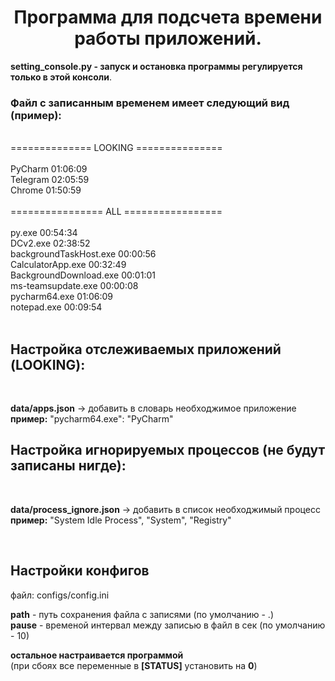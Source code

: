 <h1 align="center">Программа для подсчета времени работы приложений.</h1>

<p><b>setting_console.py - запуск и остановка программы регулируется только в этой консоли</b>.</p>

<h3>Файл с записанным временем имеет следующий вид (пример):</h3>


<p><br>
==============  LOOKING  ===============<br>
<br>
PyCharm                             01:06:09<br>
Telegram                            02:05:59<br>
Chrome                              01:50:59<br>
<br>
================  ALL  =================<br>
<br>
py.exe                              00:54:34<br>
DCv2.exe                            02:38:52<br>
backgroundTaskHost.exe              00:00:56<br>
CalculatorApp.exe                   00:32:49<br>
BackgroundDownload.exe              00:01:01<br>
ms-teamsupdate.exe                  00:00:08<br>
pycharm64.exe                       01:06:09<br>
notepad.exe                         00:09:54<br>
<br>
</p>

<h2>Настройка отслеживаемых приложений (LOOKING):</h2><br>
<p><b>data/apps.json</b>  ->  добавить в словарь необходжимое приложение<br>
<b>пример:</b> "pycharm64.exe": "PyCharm"<br></p>

<h2>Настройка игнорируемых процессов (не будут записаны нигде):</h2><br>
<p><b>data/process_ignore.json</b>  ->  добавить в список необходжимый процесс<br>
<b>пример:</b> "System Idle Process", "System", "Registry"<br></p>
<br>

<h2>Настройки конфигов</h2>

<p>файл:  configs/config.ini<br>

<b>path</b> - путь сохранения файла с записями (по умолчанию - .)<br>
<b>pause</b> - временой интервал между записью в файл в сек (по умолчанию - 10)<br>

<b>остальное настраивается программой</b><br>
(при сбоях все переменные в **[STATUS]** установить на **0**)</p>
  
